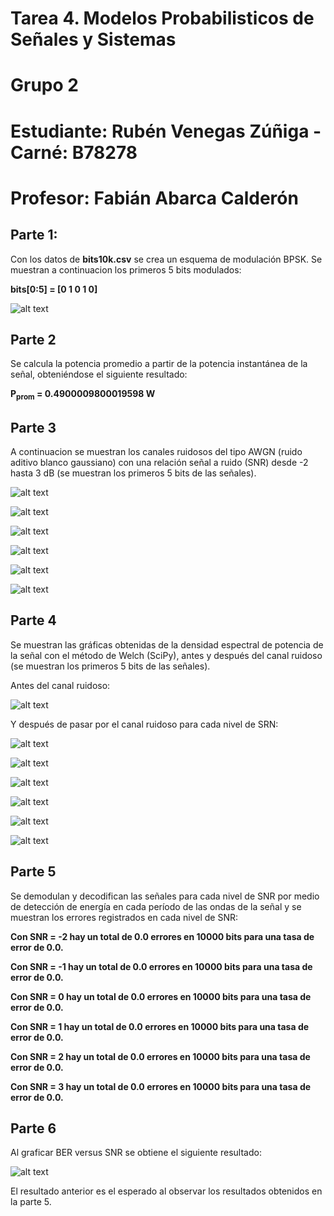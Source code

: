 # Tarea 4. Modelos Probabilisticos de Señales y Sistemas
# Grupo 2
# Estudiante: Rubén Venegas Zúñiga - Carné: B78278
# Profesor: Fabián Abarca Calderón



## Parte 1: 

Con los datos de **bits10k.csv** se crea un esquema de modulación BPSK.
Se muestran a continuacion los primeros 5 bits modulados:

**bits[0:5] = [0 1 0 1 0]**

![alt text](senal_modulada.png)

## Parte 2

Se calcula la potencia promedio a partir de la potencia instantánea de la señal, obteniéndose el siguiente resultado:

**P<sub>prom</sub> = 0.4900009800019598  W**

## Parte 3

A continuacion se muestran los canales ruidosos del tipo AWGN (ruido aditivo blanco gaussiano) con una relación señal a ruido (SNR) desde -2 hasta 3 dB (se muestran los primeros 5 bits de las señales).

![alt text](ruido_srn-2.png)

![alt text](ruido_srn-1.png)

![alt text](ruido_srn0.png)

![alt text](ruido_srn1.png)

![alt text](ruido_srn2.png)

![alt text](ruido_srn3.png)

## Parte 4

Se muestran las gráficas obtenidas de la densidad espectral de potencia de la señal con el método de Welch (SciPy), antes y después del canal ruidoso (se muestran los primeros 5 bits de las señales).

Antes del canal ruidoso:

![alt text](antes_canal.png)

Y después de pasar por el canal ruidoso para cada nivel de SRN:

![alt text](despues_srn-2.png)

![alt text](despues_srn-1.png)

![alt text](despues_srn-0.png)

![alt text](despues_srn1.png)

![alt text](despues_srn2.png)

![alt text](despues_srn3.png)

## Parte 5

Se demodulan y decodifican las señales para cada nivel de SNR por medio de detección de energía en cada período de las ondas de la señal y se muestran los errores registrados en cada nivel de SNR:

**Con SNR = -2 hay un total de 0.0 errores en 10000 bits para una tasa de error de 0.0.**

**Con SNR = -1 hay un total de 0.0 errores en 10000 bits para una tasa de error de 0.0.**

**Con SNR = 0 hay un total de 0.0 errores en 10000 bits para una tasa de error de 0.0.**

**Con SNR = 1 hay un total de 0.0 errores en 10000 bits para una tasa de error de 0.0.**

**Con SNR = 2 hay un total de 0.0 errores en 10000 bits para una tasa de error de 0.0.**

**Con SNR = 3 hay un total de 0.0 errores en 10000 bits para una tasa de error de 0.0.**

## Parte 6

Al graficar BER versus SNR se obtiene el siguiente resultado:

![alt text](snr_vs_ber.png)

El resultado anterior es el esperado al observar los resultados obtenidos en la parte 5.